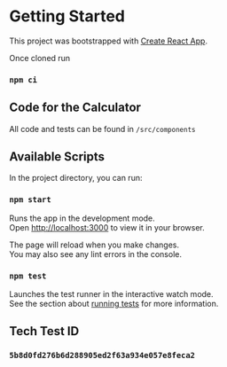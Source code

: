 # Getting Started

This project was bootstrapped with [Create React App](https://github.com/facebook/create-react-app).

Once cloned run

### `npm ci`

## Code for the Calculator

All code and tests can be found in `/src/components`

## Available Scripts

In the project directory, you can run:

### `npm start`

Runs the app in the development mode.\
Open [http://localhost:3000](http://localhost:3000) to view it in your browser.

The page will reload when you make changes.\
You may also see any lint errors in the console.

### `npm test`

Launches the test runner in the interactive watch mode.\
See the section about [running tests](https://facebook.github.io/create-react-app/docs/running-tests) for more information.

## Tech Test ID

### `5b8d0fd276b6d288905ed2f63a934e057e8feca2`
